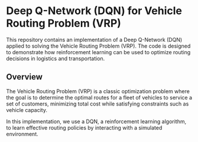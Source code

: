 # Deep Q-Network (DQN) for Vehicle Routing Problem (VRP)

This repository contains an implementation of a Deep Q-Network (DQN) applied to solving the Vehicle Routing Problem (VRP). The code is designed to demonstrate how reinforcement learning can be used to optimize routing decisions in logistics and transportation.

## Overview

The Vehicle Routing Problem (VRP) is a classic optimization problem where the goal is to determine the optimal routes for a fleet of vehicles to service a set of customers, minimizing total cost while satisfying constraints such as vehicle capacity.

In this implementation, we use a DQN, a reinforcement learning algorithm, to learn effective routing policies by interacting with a simulated environment.
